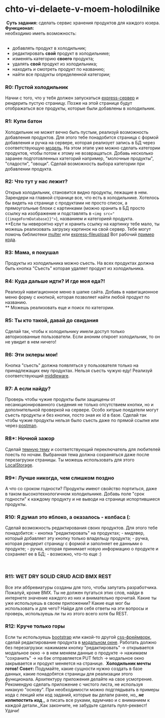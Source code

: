 # chto-vi-delaete-v-moem-holodilnike
​
**Суть задания:** сделать сервис хранения продуктов для каждого юзера.  
​
**Функционал:**  
необходимо иметь возможность:  
​
-   добавлять продукт в холодильник;
-   редактировать **свой** продукт в холодильнике;
-   изменять категорию **своего** продукта;
-   удалять **свой** продукт из холодильника;
-   находить и смотреть продукт по названию;
-   найти все продукты определенной категории;
​
​
### R0:  Пустой холодильник
Начни с того, что у тебя должен запускаться [express-сервер](https://www.npmjs.com/package/express) и рендерить пустую страницу. Позже на этой странице будут отображаться все продукты, которые были добавлены в холодильник.
​
​
### R1:  Купи батон
Холодильник не может вечно быть пустым, реализуй возможность добавления продуктов. Для этого тебе понадобится страница с формой добавления и ручка на сервере, которая реализует запись в БД через соответствующую [модель](https://sequelize.org/master/manual/migrations.html#creating-the-first-model--and-migration-). На этом этапе уже можно сделать категории продуктов, чтобы потом к этому не возвращаться. Добавь несколько заранее подготовленных категорий например, "молочные продукты", "сладости", "овощи". Сделай возможность выбора категории при добавлении продукта.
​
​
### R2:  Что тут у нас лежит?
Открыв холодильник, становится видно продукты, лежащие в нем. Зарендери на главной странице все, что есть в холодильнике. Хотелось бы видеть на странице с продуктами не просто список, а прямоугольные блоки с картинками (можно хранить в БД просто ссылку на изображение и подставлять в `<img src="{{imageFormDatabase}}">`), названием и категорией продукта.  
**Если ты невероятно крут и хранить ссылку на картинку тебе мало, ты можешь реализовать загрузку картинок на свой сервер. Тебе могут помочь библиотеки [multer](https://github.com/expressjs/multer) или [express-fileupload](https://www.npmjs.com/package/express-fileupload) Вот рабочий [пример кода](https://github.com/richardgirges/express-fileupload/tree/master/example#basic-file-upload).
​
​
### R3:  Мама, я покушал
Продукты из холодильника можно съесть. На всех продуктах должна быть кнопка "Съесть" которая удаляет продукт из холодильника.
​
​
### R4:  Куда дальше идти? И где моя еда?!
Реализуй навигационное меню в шапке сайта. Добавь в навигационное меню форму с кнопкой, которая позволяет найти любой продукт по названию.  
** Можешь реализовать еще и поиск по категории.
​
​
### R5:  Ты кто такой, давай до свидания
Сделай так, чтобы к холодильнику имели доступ только авторизованные пользователи. Если аноним откроет холодильник, то он не увидит в нем ничего!
​
​
### R6:  Эти эклеры мои!
Кнопка "съесть" должна появляться у пользователя только на принадлежащих ему продуктах. Нельзя съесть чужую еду! Реализуй соответствующий [middleware](https://expressjs.com/ru/guide/using-middleware.html).
​
​
### R7:  А если найду?
Проверь чтобы чужие продукты были защищены от  несанкционированного съедения не только отсутствием кнопки, но и дополнительной проверкой на сервере. Особо хитрые поедатели могут съесть продукты и без кнопки, посто зная их id в базе. Сделай так чтобы чужие продукты нельзя было съесть даже по прямой ссылке или через [postman](https://www.postman.com/downloads/).
​
​
### R8*: Ночной зажор
Сделай [темную тему](https://medium.com/js-dojo/how-to-enable-dark-mode-on-your-website-with-pure-css-32640335474) и соответствующий переключатель для любителей поесть по ночам. Выбранная тема должна сохраняться даже после перезагрузки страницы. Ты можешь использовать для этого [LocalStorage](https://learn.javascript.ru/localstorage).
​
​
### R9*: Лучше никогда, чем слишком поздно
А что со сроком годности? Продукты имеют свойство портиться, даже в таком высокотехнологичном холодильнике. Добавь поле "срок годности" к каждому продукту и не выводи на странице испортившиеся продукты.
​
​
### R10: Я думал это яблоко, а оказалось - колбаса (:
Сделай возможность редактирования своих продуктов. Для этого тебе понадобится:
	- кнопка "редактировать" на продуктах;
	- мидлвер, который добавляет эту кнопку только владельцу продукта;
	- ручка, которая рендерит страницу с формой и заполняет ее данными о продукте;
	- ручка, которая принимает новую информацию о продукте и сохраняет ее в БД;
	- возможно, что-то еще :)
	
​
### R11: WET DRY SOLID CRUD ACID BMX REST
Все эти аббревиатуры созданы для того, чтобы запутать разработчика. Пожалуй, кроме BMX. Ты не должен пугаться этих слов, найди в интернете значение каждого из них и внимательно прочитай. Какие ты уже используешь в своем приложении? Какие еще мог бы использовать и для чего? Найди для себя ответы на эти вопросы и проверь, используешь ли ты из этого всего хотя бы REST.
​
​
### R12: Круче только горы
Если ты используешь [bootstrap](https://getbootstrap.com/) или какой-то другой [css-фреймворк](https://medium.com/@dev.studio/%D1%84%D1%80%D0%B5%D0%B9%D0%BC%D0%B2%D0%BE%D1%80%D0%BA%D0%B8-%D0%BD%D0%B0-css-2020%D0%B3-6329f9e1550c), сделай редактирование продукта в [модальном окне](https://getbootstrap.com/docs/5.1/components/modal/#examples). Работать должно без перезагрузки: нажимаем кнопку "редактировать" -> открывается модальное окно -> в нем меняем данные о продукте -> нажимаем "сохранить" -> на бэк отправляется PUT fetch -> модальное окно закрывается и продукт меняется на странице. 
​
**Холодильник мечты готов!**
​
**Совет:** Подумайте, какие сущности нужно создать в базе данных, какие понадобятся страницы для реализации этого функционала. Архитектуру приложения делайте на свое усмотрение. Рекомендую сделать приложение с чистого листа, не используя никакую "основу". При необходимости можно подглядывать в примеры кода с лекций или код заданий, которые вы делали ранее, но_ **_не копипастить код_**_, а писать все руками, вдумчиво и с вниманием к каждой детали._Как закончите, не забудьте сделать пулл-реквест!  
Удачи!

